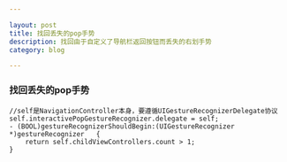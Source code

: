 ```yaml
---

layout: post
title: 找回丢失的pop手势
description: 找回由于自定义了导航栏返回按钮而丢失的右划手势
category: blog

---
```

### 找回丢失的pop手势
	//self是NavigationController本身，要遵循UIGestureRecognizerDelegate协议
	self.interactivePopGestureRecognizer.delegate = self;
	- (BOOL)gestureRecognizerShouldBegin:(UIGestureRecognizer *)gestureRecognizer 	{    
    	return self.childViewControllers.count > 1;
	}